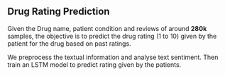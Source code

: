 ## Drug Rating Prediction

Given the Drug name, patient condition and reviews of around **280k** samples, the objective is to predict the drug rating (1 to 10) given by the patient for the drug based on past ratings.

We preprocess the textual information and analyse text sentiment. Then train an LSTM model to predict rating given by the patients.